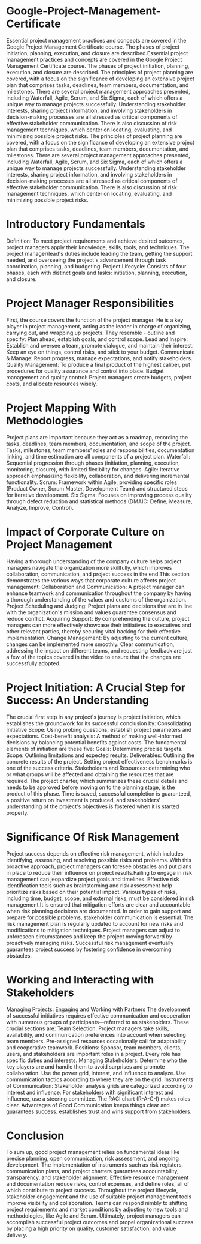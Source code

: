 # Google-Project-Management-Certificate
Essential project management practices and concepts are covered in the Google Project Management Certificate course.  The phases of project initiation, planning, execution, and closure are described.Essential project management practices and concepts are covered in the Google Project Management Certificate course.  The phases of project initiation, planning, execution, and closure are described. The principles of project planning are covered, with a focus on the significance of developing an extensive project plan that comprises tasks, deadlines, team members, documentation, and milestones. There are several project management approaches presented, including Waterfall, Agile, Scrum, and Six Sigma, each of which offers a unique way to manage projects successfully. Understanding stakeholder interests, sharing project information, and involving stakeholders in decision-making processes are all stressed as critical components of effective stakeholder communication. There is also discussion of risk management techniques, which center on locating, evaluating, and minimizing possible project risks. The principles of project planning are covered, with a focus on the significance of developing an extensive project plan that comprises tasks, deadlines, team members, documentation, and milestones. There are several project management approaches presented, including Waterfall, Agile, Scrum, and Six Sigma, each of which offers a unique way to manage projects successfully. Understanding stakeholder interests, sharing project information, and involving stakeholders in decision-making processes are all stressed as critical components of effective stakeholder communication. There is also discussion of risk management techniques, which center on locating, evaluating, and minimizing possible project risks.
# Introductory Fundamentals
Definition: To meet project requirements and achieve desired outcomes, project managers apply their knowledge, skills, tools, and techniques.
The project manager/lead's duties include leading the team, getting the support needed, and overseeing the project's advancement through task coordination, planning, and budgeting.
Project Lifecycle: Consists of four phases, each with distinct goals and tasks: initiation, planning, execution, and closure.
# Project Manager Responsibilities
First, the course covers the function of the project manager. He is a key player in project management, acting as the leader in charge of organizing, carrying out, and wrapping up projects. They resemble - outline and specify: Plan ahead, establish goals, and control scope.
Lead and Inspire: Establish and oversee a team, promote dialogue, and maintain their interest.
Keep an eye on things, control risks, and stick to your budget.
Communicate & Manage: Report progress, manage expectations, and notify stakeholders.
Quality Management: To produce a final product of the highest caliber, put procedures for quality assurance and control into place.
Budget management and quality control: Project managers create budgets, project costs, and allocate resources wisely.
# Project Mapping With Methodologies
Project plans are important because they act as a roadmap, recording the tasks, deadlines, team members, documentation, and scope of the project.
Tasks, milestones, team members' roles and responsibilities, documentation linking, and time estimation are all components of a project plan.
Waterfall: Sequential progression through phases (initiation, planning, execution, monitoring, closure), with limited flexibility for changes.
Agile: Iterative approach emphasizing flexibility, collaboration, and delivering incremental functionality.
Scrum: Framework within Agile, providing specific roles (Product Owner, Scrum Master, Development Team) and structured steps for iterative development.
Six Sigma: Focuses on improving process quality through defect reduction and statistical methods (DMAIC: Define, Measure, Analyze, Improve, Control).
# Impact of Corporate Culture on Project Management
Having a thorough understanding of the company culture helps project managers navigate the organization more skillfully, which improves collaboration, communication, and project success in the end.This section demonstrates the various ways that corporate culture affects project management:
Collaboration and Communication: A project manager can enhance teamwork and communication throughout the company by having a thorough understanding of the values and customs of the organization.
Project Scheduling and Judging: Project plans and decisions that are in line with the organization's mission and values guarantee consensus and reduce conflict.
Acquiring Support: By comprehending the culture, project managers can more effectively showcase their initiatives to executives and other relevant parties, thereby securing vital backing for their effective implementation.
Change Management: By adjusting to the current culture, changes can be implemented more smoothly. Clear communication, addressing the impact on different teams, and requesting feedback are just a few of the topics covered in the video to ensure that the changes are successfully adopted.
# Project Initiation: A Crucial Step for Success: An Understanding
The crucial first step in any project's journey is project initiation, which establishes the groundwork for its successful conclusion by:
Consolidating Initiative Scope: Using probing questions, establish project parameters and expectations.
Cost-benefit analysis: A method of making well-informed decisions by balancing potential benefits against costs.
The fundamental elements of initiation are these five:
Goals: Determining precise targets.
Scope: Outlining limitations and expected results.
Deliverables: Outlining the concrete results of the project.
Setting project effectiveness benchmarks is one of the success criteria.
Stakeholders and Resources: determining who or what groups will be affected and obtaining the resources that are required.
The project charter, which summarizes these crucial details and needs to be approved before moving on to the planning stage, is the product of this phase. Time is saved, successful completion is guaranteed, a positive return on investment is produced, and stakeholders' understanding of the project's objectives is fostered when it is started properly.
# Significance Of Risk Management
Project success depends on effective risk management, which includes identifying, assessing, and resolving possible risks and problems. With this proactive approach, project managers can foresee obstacles and put plans in place to reduce their influence on project results.Failing to engage in risk management can jeopardize project goals and timelines. Effective risk identification tools such as brainstorming and risk assessment help prioritize risks based on their potential impact. Various types of risks, including time, budget, scope, and external risks, must be considered in risk management.It is ensured that mitigation efforts are clear and accountable when risk planning decisions are documented. In order to gain support and prepare for possible problems, stakeholder communication is essential. The risk management plan is regularly updated to account for new risks and modifications to mitigation techniques. Project managers can adjust to unforeseen circumstances and keep the project moving forward by proactively managing risks. Successful risk management eventually guarantees project success by fostering confidence in overcoming obstacles.
# Working and Interacting with Stakeholders
Managing Projects: Engaging and Working with Partners The development of successful initiatives requires effective communication and cooperation with numerous groups of participants—referred to as stakeholders. These crucial sections are:
Team Selection: Project managers take skills, availability, and communication preferences into account when selecting team members. Pre-assigned resources occasionally call for adaptability and cooperative teamwork.
Positions: Sponsor, team members, clients, users, and stakeholders are important roles in a project. Every role has specific duties and interests.
Managing Stakeholders: Determine who the key players are and handle them to avoid surprises and promote collaboration. Use the power grid, interest, and influence to analyze. Use communication tactics according to where they are on the grid.
Instruments of Communication: Stakeholder analysis grids are categorized according to interest and influence. For stakeholders with significant interest and influence, use a steering committee. The RACI chart (R-A-C-I) makes roles clear.
Advantages of Good Communication keeps things clear and guarantees success. establishes trust and wins support from stakeholders.
# Conclusion
To sum up, good project management relies on fundamental ideas like precise planning, open communication, risk assessment, and ongoing development. The implementation of instruments such as risk registers, communication plans, and project charters guarantees accountability, transparency, and stakeholder alignment. Effective resource management and documentation reduce risks, control expenses, and define roles, all of which contribute to project success. Throughout the project lifecycle, stakeholder engagement and the use of suitable project management tools improve visibility and collaboration. Teams can respond nimbly to shifting project requirements and market conditions by adjusting to new tools and methodologies, like Agile and Scrum. Ultimately, project managers can accomplish successful project outcomes and propel organizational success by placing a high priority on quality, customer satisfaction, and value delivery.
